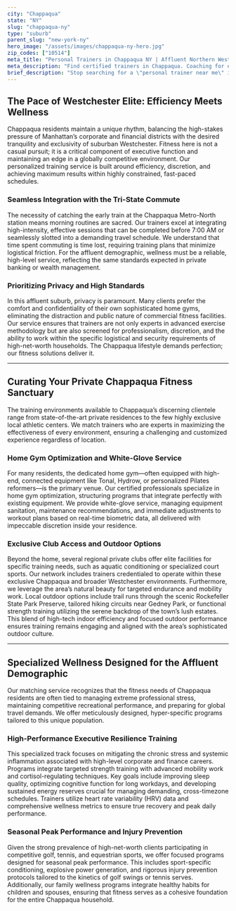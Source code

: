 ```yaml
---
city: "Chappaqua"
state: "NY"
slug: "chappaqua-ny"
type: "suburb"
parent_slug: "new-york-ny"
hero_image: "/assets/images/chappaqua-ny-hero.jpg"
zip_codes: ["10514"]
meta_title: "Personal Trainers in Chappaqua NY | Affluent Northern Westchester Wellness"
meta_description: "Find certified trainers in Chappaqua. Coaching for executives, expansive home gyms, and specialized training for busy families."
brief_description: "Stop searching for a \"personal trainer near me\" in Chappaqua. Our elite matching service connects busy executives and high-net-worth families with certified fitness professionals who understand the demands of the Tri-State lifestyle. Achieve peak performance without sacrificing your schedule. We specialize in private, in-home, or exclusive club training across Chappaqua, Millwood, and neighboring Westchester towns. Get started today and redefine your luxury wellness goals."
---
```

## The Pace of Westchester Elite: Efficiency Meets Wellness

Chappaqua residents maintain a unique rhythm, balancing the high-stakes pressure of Manhattan’s corporate and financial districts with the desired tranquility and exclusivity of suburban Westchester. Fitness here is not a casual pursuit; it is a critical component of executive function and maintaining an edge in a globally competitive environment. Our personalized training service is built around efficiency, discretion, and achieving maximum results within highly constrained, fast-paced schedules.

### Seamless Integration with the Tri-State Commute

The necessity of catching the early train at the Chappaqua Metro-North station means morning routines are sacred. Our trainers excel at integrating high-intensity, effective sessions that can be completed before 7:00 AM or seamlessly slotted into a demanding travel schedule. We understand that time spent commuting is time lost, requiring training plans that minimize logistical friction. For the affluent demographic, wellness must be a reliable, high-level service, reflecting the same standards expected in private banking or wealth management.

### Prioritizing Privacy and High Standards

In this affluent suburb, privacy is paramount. Many clients prefer the comfort and confidentiality of their own sophisticated home gyms, eliminating the distraction and public nature of commercial fitness facilities. Our service ensures that trainers are not only experts in advanced exercise methodology but are also screened for professionalism, discretion, and the ability to work within the specific logistical and security requirements of high-net-worth households. The Chappaqua lifestyle demands perfection; our fitness solutions deliver it.

---

## Curating Your Private Chappaqua Fitness Sanctuary

The training environments available to Chappaqua’s discerning clientele range from state-of-the-art private residences to the few highly exclusive local athletic centers. We match trainers who are experts in maximizing the effectiveness of every environment, ensuring a challenging and customized experience regardless of location.

### Home Gym Optimization and White-Glove Service

For many residents, the dedicated home gym—often equipped with high-end, connected equipment like Tonal, Hydrow, or personalized Pilates reformers—is the primary venue. Our certified professionals specialize in home gym optimization, structuring programs that integrate perfectly with existing equipment. We provide white-glove service, managing equipment sanitation, maintenance recommendations, and immediate adjustments to workout plans based on real-time biometric data, all delivered with impeccable discretion inside your residence.

### Exclusive Club Access and Outdoor Options

Beyond the home, several regional private clubs offer elite facilities for specific training needs, such as aquatic conditioning or specialized court sports. Our network includes trainers credentialed to operate within these exclusive Chappaqua and broader Westchester environments. Furthermore, we leverage the area’s natural beauty for targeted endurance and mobility work. Local outdoor options include trail runs through the scenic Rockefeller State Park Preserve, tailored hiking circuits near Gedney Park, or functional strength training utilizing the serene backdrop of the town’s lush estates. This blend of high-tech indoor efficiency and focused outdoor performance ensures training remains engaging and aligned with the area’s sophisticated outdoor culture.

---

## Specialized Wellness Designed for the Affluent Demographic

Our matching service recognizes that the fitness needs of Chappaqua residents are often tied to managing extreme professional stress, maintaining competitive recreational performance, and preparing for global travel demands. We offer meticulously designed, hyper-specific programs tailored to this unique population.

### High-Performance Executive Resilience Training

This specialized track focuses on mitigating the chronic stress and systemic inflammation associated with high-level corporate and finance careers. Programs integrate targeted strength training with advanced mobility work and cortisol-regulating techniques. Key goals include improving sleep quality, optimizing cognitive function for long workdays, and developing sustained energy reserves crucial for managing demanding, cross-timezone schedules. Trainers utilize heart rate variability (HRV) data and comprehensive wellness metrics to ensure true recovery and peak daily performance.

### Seasonal Peak Performance and Injury Prevention

Given the strong prevalence of high-net-worth clients participating in competitive golf, tennis, and equestrian sports, we offer focused programs designed for seasonal peak performance. This includes sport-specific conditioning, explosive power generation, and rigorous injury prevention protocols tailored to the kinetics of golf swings or tennis serves. Additionally, our family wellness programs integrate healthy habits for children and spouses, ensuring that fitness serves as a cohesive foundation for the entire Chappaqua household.